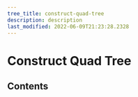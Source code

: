 ```yaml
---
tree_title: construct-quad-tree
description: description
last_modified: 2022-06-09T21:23:28.2328
---
```


# Construct Quad Tree

## Contents

